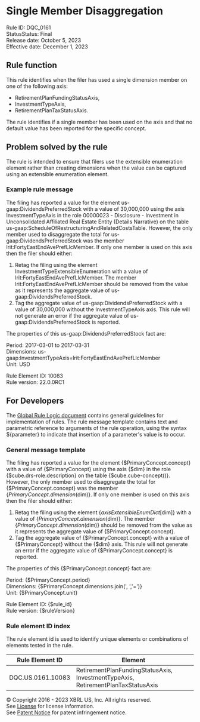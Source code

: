# Single Member Disaggregation  
Rule ID: DQC_0161  
StatusStatus: Final  
Release date: October 5, 2023  
Effective date: December 1, 2023  
  
## Rule function
This rule identifies when the filer has used a single dimension member on one of the following axis:

* RetirementPlanFundingStatusAxis, 
* InvestmentTypeAxis, 
* RetirementPlanTaxStatusAxis. 

The rule identifies if a single member has been used on the axis and that no default value has been reported for the specific concept.  

## Problem solved by the rule  
The rule is intended to ensure that filers use the extensible enumeration element rather than creating dimensions when the value can be captured using an extensible enumeration element.    

### Example rule message 
The filing has  reported a value for the element us-gaap:DividendsPreferredStock with a value of 30,000,000 using the axis InvestmentTypeAxis in the role 00000023 - Disclosure - Investment in Unconsolidated Affiliated Real Estate Entity (Details Narrative) on the table us-gaap:ScheduleOfRestructuringAndRelatedCostsTable. However, the only member used to disaggregate the total for us-gaap:DividendsPreferredStock was the member lrit:FortyEastEndAvePrefLlcMember. If only one member is used on this axis then the filer should either:  

1. Retag the filing using the element InvestmentTypeExtensibleEnumeration with a value of lrit:FortyEastEndAvePrefLlcMember.  The member lrit:FortyEastEndAvePrefLlcMember should be removed from the value as it represents the aggregate value of us-gaap:DividendsPreferredStock.  
2. Tag the aggregate value of us-gaap:DividendsPreferredStock with a value of 30,000,000 without the InvestmentTypeAxis axis. This rule will not generate an error if the aggregate value of us-gaap:DividendsPreferredStock is reported.

The properties of this us-gaap:DividendsPreferredStock fact are:  

Period: 2017-03-01 to 2017-03-31  
Dimensions: us-gaap:InvestmentTypeAxis=lrit:FortyEastEndAvePrefLlcMember  
Unit: USD  
  
Rule Element ID: 10083  
Rule version: 22.0.0RC1  

## For Developers  
The [Global Rule Logic document](https://github.com/DataQualityCommittee/dqc_us_rules/blob/master/docs/GlobalRuleLogic.md) contains general guidelines for implementation of rules. The rule message template contains text and parametric reference to arguments of the rule operation, using the syntax ${parameter} to indicate that insertion of a parameter's value is to occur. 

### General message template 
The filing has  reported a value for the element {$PrimaryConcept.concept} with a value of {$PrimaryConcept} using the axis {$dim} in the role {$cube.drs-role.description} on the table {$cube.cube-concept()}. However, the only member used to disaggregate the total for {$PrimaryConcept.concept} was the member {$PrimaryConcept.dimension($dim)}. If only one member is used on this axis then the filer should either:  

1. Retag the filing using the element {$axisExtensibleEnumDict[$dim]} with a value of {$PrimaryConcept.dimension($dim)}.  The member {$PrimaryConcept.dimension($dim)} should be removed from the value as it represents the aggregate value of {$PrimaryConcept.concept}.
2. Tag the aggregate value of {$PrimaryConcept.concept} with a value of {$PrimaryConcept} without the {$dim} axis. This rule will not generate an error if the aggregate value of {$PrimaryConcept.concept} is reported.  

The properties of this {$PrimaryConcept.concept} fact are:  

Period: {$PrimaryConcept.period}  
Dimensions: {$PrimaryConcept.dimensions.join(', ','=')}  
Unit: {$PrimaryConcept.unit}  

Rule Element ID: {$rule_id}  
Rule version: {$ruleVersion}

### Rule element ID index  
The rule element id is used to identify unique elements or combinations of elements tested in the rule.

|Rule Element ID|Element|
|--- |--- |
| DQC.US.0161.10083 | RetirementPlanFundingStatusAxis, InvestmentTypeAxis, RetirementPlanTaxStatusAxis |

© Copyright 2016 - 2023 XBRL US, Inc. All rights reserved.   
See [License](https://xbrl.us/dqc-license) for license information.  
See [Patent Notice](https://xbrl.us/dqc-patent) for patent infringement notice.  